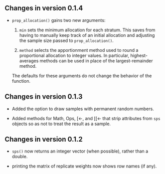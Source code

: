 ## Changes in version 0.1.4

- `prop_allocation()` gains two new arguments:

    1. `min` sets the minimum allocation for each stratum. This saves from having to manually keep track of an initial allocation and adjusting the sample size passed to `prop_allocation()`.

    2. `method` selects the apportionment method used to round a proportional allocation to integer values. In particular, highest-averages methods can be used in place of the largest-remainder method.

    The defaults for these arguments do not change the behavior of the function.

## Changes in version 0.1.3

- Added the option to draw samples with permanent random numbers.

- Added methods for Math, Ops, [<-, and [[<- that strip attributes from `sps` objects so as not to treat the result as a sample.

## Changes in version 0.1.2

- `sps()` now returns an integer vector (when possible), rather than a double.

- printing the matrix of replicate weights now shows row names (if any).
